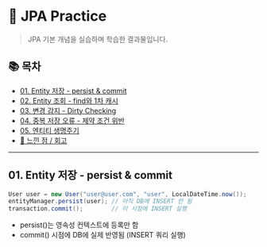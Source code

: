 # 📘 JPA Practice

> JPA 기본 개념을 실습하며 학습한 결과물입니다.

## 📚 목차

- [01. Entity 저장 - persist & commit](#01-entity-저장---persist--commit)
- [02. Entity 조회 - find와 1차 캐시](#02-entity-조회---find와-1차-캐시)
- [03. 변경 감지 - Dirty Checking](#03-변경-감지---dirty-checking)
- [04. 중복 저장 오류 - 제약 조건 위반](#04-중복-저장-오류---제약-조건-위반)
- [05. 엔티티 생명주기](#05-엔티티-생명주기)
- [📝 느낀 점 / 회고](#-느낀-점--회고)

---

## 01. Entity 저장 - persist & commit

```java
User user = new User("user@user.com", "user", LocalDateTime.now());
entityManager.persist(user); // 아직 DB에 INSERT 안 됨
transaction.commit();        // 이 시점에 INSERT 실행
```
- persist()는 영속성 컨텍스트에 등록만 함
- commit() 시점에 DB에 실제 반영됨 (INSERT 쿼리 실행)
